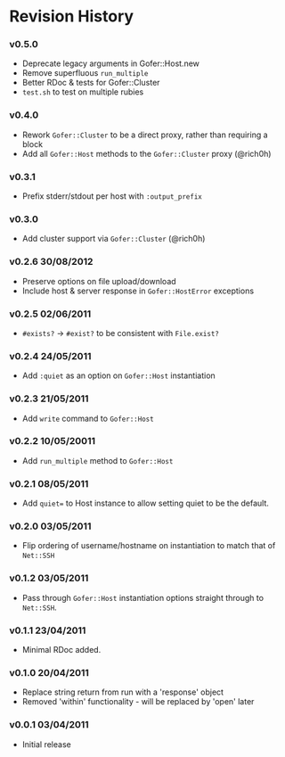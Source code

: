 # Revision History

### v0.5.0

  * Deprecate legacy arguments in Gofer::Host.new
  * Remove superfluous `run_multiple`
  * Better RDoc & tests for Gofer::Cluster
  * `test.sh` to test on multiple rubies

### v0.4.0

  * Rework `Gofer::Cluster` to be a direct proxy, rather than requiring a block
  * Add all `Gofer::Host` methods to the `Gofer::Cluster` proxy (@rich0h)

### v0.3.1

 * Prefix stderr/stdout per host with `:output_prefix`

### v0.3.0

 * Add cluster support via `Gofer::Cluster` (@rich0h)

### v0.2.6 30/08/2012

 * Preserve options on file upload/download
 * Include host & server response in `Gofer::HostError` exceptions

### v0.2.5 02/06/2011

 * `#exists?` -> `#exist?` to be consistent with `File.exist?`

### v0.2.4 24/05/2011

 * Add `:quiet` as an option on `Gofer::Host` instantiation

### v0.2.3 21/05/2011

 * Add `write` command to `Gofer::Host`

### v0.2.2 10/05/20011

 * Add `run_multiple` method to `Gofer::Host`

### v0.2.1 08/05/2011

 * Add `quiet=` to Host instance to allow setting quiet to be the default.

### v0.2.0 03/05/2011

 * Flip ordering of username/hostname on instantiation to match that of `Net::SSH`

### v0.1.2 03/05/2011

 * Pass through `Gofer::Host` instantiation options straight through to `Net::SSH`.

### v0.1.1 23/04/2011

 * Minimal RDoc added.

### v0.1.0 20/04/2011

 * Replace string return from run with a 'response' object
 * Removed 'within' functionality - will be replaced by 'open' later

### v0.0.1 03/04/2011

 * Initial release
